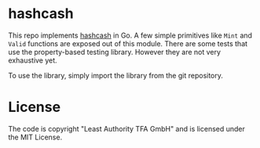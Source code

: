 # hashcash

This repo implements [hashcash](http://hashcash.org) in Go. A few
simple primitives like `Mint` and `Valid` functions are exposed out of
this module. There are some tests that use the property-based testing
library. However they are not very exhaustive yet.

To use the library, simply import the library from the git repository.

# License

The code is copyright "Least Authority TFA GmbH" and is licensed under
the MIT License.

